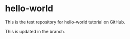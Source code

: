 # hello-world
This is the test repository for hello-world tutorial on GitHub.


This is updated in the branch.
